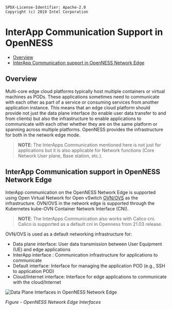 ```text
SPDX-License-Identifier: Apache-2.0
Copyright (c) 2019 Intel Corporation
```
<!-- omit in toc -->
# InterApp Communication Support in OpenNESS
- [Overview](#overview)
- [InterApp Communication support in OpenNESS Network Edge](#interapp-communication-support-in-openness-network-edge)

## Overview

Multi-core edge cloud platforms typically host multiple containers or virtual machines as PODs. These applications sometimes need to communicate with each other as part of a service or consuming services from another application instance. This means that an edge cloud platform should provide not just the data plane interface (to enable user data transfer to and from clients) but also the infrastructure to enable applications to communicate with each other whether they are on the same platform or spanning across multiple platforms. OpenNESS provides the infrastructure for both in the network edge mode.

>**NOTE**: The InterApps Communication mentioned here is not just for applications but it is also applicable for Network functions (Core Network User plane, Base station, etc.).

## InterApp Communication support in OpenNESS Network Edge

InterApp communication on the OpenNESS Network Edge is supported using Open Virtual Network for Open vSwitch [OVN/OVS](https://github.com/otcshare/x-specs/blob/master/doc/building-blocks/dataplane/openness-ovn.md) as the infrastructure. OVN/OVS in the network edge is supported through the Kubernetes kube-OVN Container Network Interface (CNI).

>**NOTE**: The InterApps Communication also works with Calico cni. Calico is supported as a default cni in Openness from 21.03 release.

OVN/OVS is used as a default networking infrastructure for:
- Data plane interface: User data transmission between User Equipment (UE) and edge applications
- InterApp interface : Communication infrastructure for applications to communicate
- Default interface: Interface for managing the application POD (e.g., SSH to application POD)
- Cloud/Internet interface: Interface for edge applications to communicate with the cloud/Internet

![Data Plane Interfaces in OpenNESS Network Edge](iap-images/iap2.png)

 _Figure - OpenNESS Network Edge Interfaces_
